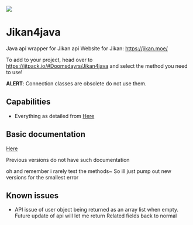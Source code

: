 [![](https://jitpack.io/v/Doomsdayrs/Jikan4java.svg)](https://jitpack.io/#Doomsdayrs/Jikan4java)
# Jikan4java
Java api wrapper for Jikan api
Website for Jikan: https://jikan.moe/

To add to your project, head over to https://jitpack.io/#Doomsdayrs/Jikan4java and select the method you need to use!

**ALERT**: Connection classes are obsolete do not use them.

## Capabilities
- Everything as detailed from [Here](https://jikan.docs.apiary.io/#)
## Basic documentation
[Here](https://github.com/Doomsdayrs/Jikan4java/blob/master/Documentation.md)

Previous versions do not have such documentation

oh and remember i rarely test the methods~ So ill just pump out new versions for the smallest error

## Known issues
- API issue of user object being returned as an array list when empty. Future update of api will let me return Related fields back to normal

